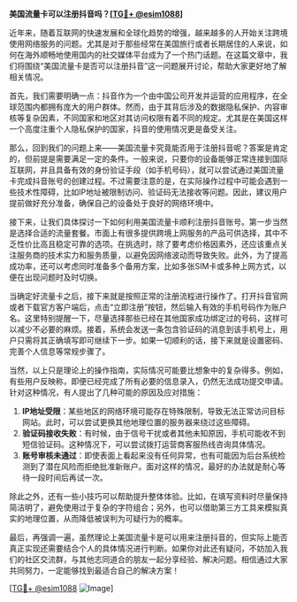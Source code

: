 **美国流量卡可以注册抖音吗？[[TG💪+ @esim1088](https://t.me/s/esim1088)]**

近年来，随着互联网的快速发展和全球化趋势的增强，越来越多的人开始关注跨境使用网络服务的问题。尤其是对于那些经常在美国旅行或者长期居住的人来说，如何在海外顺畅地使用国内的社交媒体平台成为了一个热门话题。在这篇文章中，我们将围绕“美国流量卡是否可以注册抖音”这一问题展开讨论，帮助大家更好地了解相关情况。

首先，我们需要明确一点：抖音作为一个由中国公司开发并运营的应用程序，在全球范围内都拥有庞大的用户群体。然而，由于其背后涉及的数据隐私保护、内容审核等复杂因素，不同国家和地区对其访问权限有着不同的规定。尤其是在美国这样一个高度注重个人隐私保护的国家，抖音的使用情况更是备受关注。

那么，回到我们的问题上来——美国流量卡究竟能否用于注册抖音呢？答案是肯定的，但前提是需要满足一定的条件。一般来说，只要你的设备能够正常连接到国际互联网，并且具备有效的身份验证手段（如手机号码），就可以尝试通过美国流量卡完成抖音账号的创建过程。不过需要注意的是，在实际操作过程中可能会遇到一些技术性障碍，比如IP地址被限制访问、验证码无法接收等问题。因此，建议用户提前做好充分准备，确保自己的设备处于良好的网络环境中。

接下来，让我们具体探讨一下如何利用美国流量卡顺利注册抖音账号。第一步当然是选择合适的流量套餐。市面上有很多提供跨境上网服务的产品可供选择，其中不乏性价比高且稳定可靠的选项。在挑选时，除了要考虑价格因素外，还应该重点关注服务商的技术实力和服务质量，以避免因网络波动而导致失败。此外，为了提高成功率，还可以考虑同时准备多个备用方案，比如多张SIM卡或多种上网方式，以便在出现问题时及时切换。

当确定好流量卡之后，接下来就是按照正常的注册流程进行操作了。打开抖音官网或者下载官方客户端后，点击“立即注册”按钮，然后输入有效的手机号码作为账户名。这里特别提醒一下，尽量选择那些已经在其他国家成功绑定过的号码，这样可以减少不必要的麻烦。接着，系统会发送一条包含验证码的消息到该手机号上，用户只需将其正确填写即可继续下一步。如果一切顺利的话，接下来就是设置密码、完善个人信息等常规步骤了。

当然，以上只是理论上的操作指南，实际情况可能要比想象中的复杂得多。例如，有些用户反映称，即便已经完成了所有必要的信息录入，仍然无法成功提交申请。针对这种情况，有人提出了几种可能的原因及应对措施：

1. **IP地址受限**：某些地区的网络环境可能存在特殊限制，导致无法正常访问目标网站。此时，可以尝试更换其他地理位置的服务器来绕过这些障碍。
2. **验证码接收失败**：有时候，由于信号干扰或者其他未知原因，手机可能收不到短信验证码。这种情况下，可以尝试拨打运营商客服热线咨询具体情况。
3. **账号审核未通过**：即使表面上看起来没有任何异常，也有可能因为后台系统检测到了潜在风险而拒绝批准新账户。面对这样的情况，最好的办法就是耐心等待一段时间后再试一次。

除此之外，还有一些小技巧可以帮助提升整体体验。比如，在填写资料时尽量保持简洁明了，避免使用过于复杂的字符组合；另外，也可以借助第三方工具来模拟真实的地理位置，从而降低被误判为可疑行为的概率。

最后，再强调一遍，虽然理论上美国流量卡是可以用来注册抖音的，但实际上能否真正实现还需要结合个人的具体情况进行判断。如果你对此还有疑问，不妨加入我们的社区交流群，与其他志同道合的朋友一起分享经验、解决问题。相信通过大家共同努力，一定能够找到最适合自己的解决方案！

[[TG💪+ @esim1088](https://t.me/s/esim1088) ![Image](https://i.postimg.cc/4NQfJmqS/Snipaste-2025-05-13-00-14-12.png)]